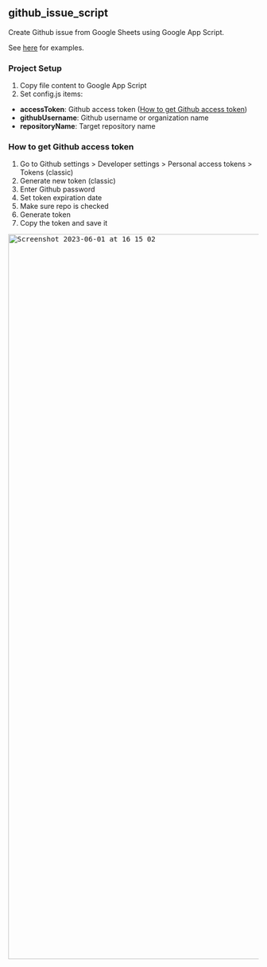 ## github_issue_script

Create Github issue from Google Sheets using Google App Script.

See [here](https://github.com/sodavinchheng-quad/github_issue_script/issues) for examples.

### Project Setup

1. Copy file content to Google App Script
2. Set config.js items:
- **accessToken**: Github access token ([How to get Github access token](#how-to-get-github-access-token))
- **githubUsername**: Github username or organization name
- **repositoryName**: Target repository name

### <a name="how-to-get-github-access-token"></a> How to get Github access token
1. Go to Github settings > Developer settings > Personal access tokens > Tokens (classic)
2. Generate new token (classic)
3. Enter Github password
4. Set token expiration date
5. Make sure repo is checked
6. Generate token
7. Copy the token and save it
 
<kbd><img width="1460" alt="Screenshot 2023-06-01 at 16 15 02" src="https://github.com/sodavinchheng-quad/github_issue_script/assets/108704153/f76f7ab1-e560-4171-90be-2b2a44472402"></kbd>
